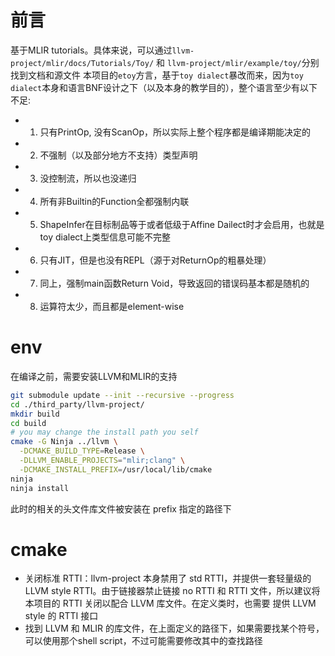 # 前言
基于MLIR tutorials。具体来说，可以通过`llvm-project/mlir/docs/Tutorials/Toy/` 和 `llvm-project/mlir/example/toy/`分别找到文档和源文件
本项目的`etoy`方言，基于`toy dialect`暴改而来，因为`toy dialect`本身和语言BNF设计之下（以及本身的教学目的），整个语言至少有以下不足:
- 1. 只有PrintOp, 没有ScanOp，所以实际上整个程序都是编译期能决定的
- 2. 不强制（以及部分地方不支持）类型声明
- 3. 没控制流，所以也没递归
- 4. 所有非Builtin的Function全都强制内联
- 5. ShapeInfer在目标制品等于或者低级于Affine Dailect时才会启用，也就是toy dialect上类型信息可能不完整
- 6. 只有JIT，但是也没有REPL（源于对ReturnOp的粗暴处理）
- 7. 同上，强制main函数Return Void，导致返回的错误码基本都是随机的
- 8. 运算符太少，而且都是element-wise
# env
在编译之前，需要安装LLVM和MLIR的支持
```bash
git submodule update --init --recursive --progress
cd ./third_party/llvm-project/
mkdir build
cd build
# you may change the install path you self
cmake -G Ninja ../llvm \
  -DCMAKE_BUILD_TYPE=Release \
  -DLLVM_ENABLE_PROJECTS="mlir;clang" \
  -DCMAKE_INSTALL_PREFIX=/usr/local/lib/cmake
ninja
ninja install
```
此时的相关的头文件库文件被安装在 prefix 指定的路径下
# cmake
- 关闭标准 RTTI：llvm-project 本身禁用了 std RTTI，并提供一套轻量级的 LLVM style RTTI。由于链接器禁止链接 no RTTI 和 RTTI 文件，所以建议将本项目的 RTTI 关闭以配合 LLVM 库文件。在定义类时，也需要 提供 LLVM style 的 RTTI 接口
- 找到 LLVM 和 MLIR 的库文件，在上面定义的路径下，如果需要找某个符号，可以使用那个shell script，不过可能需要修改其中的查找路径